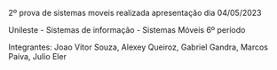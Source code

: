 2º prova de sistemas moveis realizada apresentação dia 04/05/2023


Unileste - Sistemas de informação - Sistemas Móveis 6º periodo


Integrantes: Joao Vitor Souza, Alexey Queiroz, Gabriel Gandra, Marcos Paiva, Julio Eler
